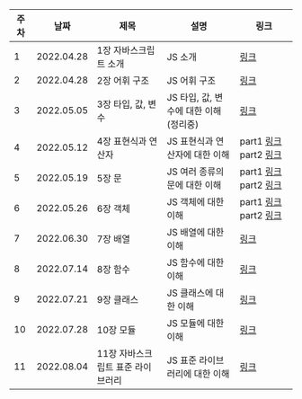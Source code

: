 | 주차 | 날짜 | 제목  | 설명              | 링크     |
| ---- | ---- | ----- | ----------------- | -------- |
| 1 | 2022.04.28 | 1장 자바스크립트 소개 | JS 소개 | [링크](https://www.notion.so/19508387e7204892bf90eb8cd52316c0?v=3053b46a6b3e485f82975e0f9cbc7765&p=40bb30b550684074a5229b4fb259155d) |
| 2 | 2022.04.28 | 2장 어휘 구조 | JS 어휘 구조 | [링크](https://www.notion.so/19508387e7204892bf90eb8cd52316c0?v=3053b46a6b3e485f82975e0f9cbc7765&p=40bb30b550684074a5229b4fb259155d) |
| 3 | 2022.05.05 | 3장 타입, 값, 변수 | JS 타입, 값, 변수에 대한 이해(정리중) | [링크](https://www.notion.so/19508387e7204892bf90eb8cd52316c0?v=3053b46a6b3e485f82975e0f9cbc7765&p=2fae77a9e1154b7596f36c5481cd97e8) |
| 4 | 2022.05.12 | 4장 표현식과 연산자 | JS 표현식과 연산자에 대한 이해 | part1 [링크](https://www.notion.so/19508387e7204892bf90eb8cd52316c0?v=3053b46a6b3e485f82975e0f9cbc7765&p=7296ff5a87ea4e4ab5ad8cd02fb74f29) part2 [링크](https://www.notion.so/19508387e7204892bf90eb8cd52316c0?v=3053b46a6b3e485f82975e0f9cbc7765&p=1dd173e9152a446ea3c970433e63d957) |
| 5 | 2022.05.19 | 5장 문 | JS 여러 종류의 문에 대한 이해 | part1 [링크](https://www.notion.so/19508387e7204892bf90eb8cd52316c0?v=3053b46a6b3e485f82975e0f9cbc7765&p=7bbdc516dbf2436898c40be116d8d001) part2 [링크](https://www.notion.so/19508387e7204892bf90eb8cd52316c0?v=3053b46a6b3e485f82975e0f9cbc7765&p=d44305cb6b5a46929ee8aed5a61d6fc9) |
| 6 | 2022.05.26 | 6장 객체 | JS 객체에 대한 이해 | part1 [링크](https://www.notion.so/19508387e7204892bf90eb8cd52316c0?v=3053b46a6b3e485f82975e0f9cbc7765&p=53453ee129754fd3af772564a24dc160) part2 [링크](https://www.notion.so/19508387e7204892bf90eb8cd52316c0?v=3053b46a6b3e485f82975e0f9cbc7765&p=be105f5ab3464f978ea5c2a04b8c4618) |
| 7 | 2022.06.30 | 7장 배열 | JS 배열에 대한 이해 | [링크](https://www.notion.so/19508387e7204892bf90eb8cd52316c0?v=3053b46a6b3e485f82975e0f9cbc7765&p=b82f3ad12a774565bd21b6ce2dd98aa2) |
| 8 | 2022.07.14 | 8장 함수 | JS 함수에 대한 이해 | [링크](https://www.notion.so/19508387e7204892bf90eb8cd52316c0?v=3053b46a6b3e485f82975e0f9cbc7765&p=453ae5a4ad2a4e57b21208c7fa767030&pm=c) |
| 9 | 2022.07.21 | 9장 클래스 | JS 클래스에 대한 이해 | [링크](https://www.notion.so/19508387e7204892bf90eb8cd52316c0?v=3053b46a6b3e485f82975e0f9cbc7765&p=6818f541bfa3433099e86988181ef93a&pm=c) |
| 10 | 2022.07.28 | 10장 모듈 | JS 모듈에 대한 이해 | [링크](https://www.notion.so/19508387e7204892bf90eb8cd52316c0?v=3053b46a6b3e485f82975e0f9cbc7765&p=e455d4f26f424253a2425fce217d6859&pm=c) |
| 11 | 2022.08.04 | 11장 자바스크립트 표준 라이브러리 | JS 표준 라이브러리에 대한 이해 | [링크](https://www.notion.so/19508387e7204892bf90eb8cd52316c0?v=3053b46a6b3e485f82975e0f9cbc7765&p=da49dc57b68946ffa298ce5f975484c5&pm=c) |